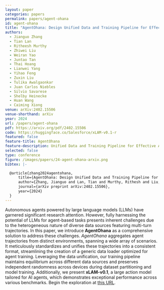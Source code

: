 ```yaml
---
layout: paper
categories: papers
permalink: papers/agent-ohana
id: agent-ohana
title: "AgentOhana: Design Unified Data and Training Pipeline for Effective Agent Learning"
authors: 
  - Jianguo Zhang
  - Tian Lan
  - Ritheesh Murthy
  - Zhiwei Liu
  - Weiran Yao
  - Juntao Tan
  - Thai Hoang
  - Lianwei Yang
  - Yihao Feng
  - Zuxin Liu
  - Tulika Awalgaonkar
  - Juan Carlos Niebles
  - Silvio Savarese
  - Shelby Heinecke
  - Huan Wang
  - Caiming Xiong
venue: arXiv:2402.15506
venue-shorthand: arXiv
year: 2024
url: /papers/agent-ohana
pdf: https://arxiv.org/pdf/2402.15506
code: https://huggingface.co/Salesforce/xLAM-v0.1-r
featured: false
feature-title: AgentOhana
feature-description: Unified Data and Training Pipeline for Effective Agent Learning
selected: false
type: conference
figure: /images/papers/24-agent-ohana-arxiv.png
bibtex: |-

  @article{zhang2024agentohana,
      title={AgentOhana: Design Unified Data and Training Pipeline for Effective Agent Learning},
      author={Zhang, Jianguo and Lan, Tian and Murthy, Rithesh and Liu, Zhiwei and Yao, Weiran and Tan, Juntao and Hoang, Thai and Yang, Liangwei and Feng, Yihao and Liu, Zuxin and others},
      journal={arXiv preprint arXiv:2402.15506},
      year={2024}
  }
---
```


Autonomous agents powered by large language models (LLMs) have garnered significant research attention. However, fully harnessing the potential of LLMs for agent-based tasks presents inherent challenges due to the heterogeneous nature of diverse data sources featuring multi-turn trajectories. In this paper, we introduce **AgentOhana** as a comprehensive solution to address these challenges. *AgentOhana* aggregates agent trajectories from distinct environments, spanning a wide array of scenarios. It meticulously standardizes and unifies these trajectories into a consistent format, streamlining the creation of a generic data loader optimized for agent training. Leveraging the data unification, our training pipeline maintains equilibrium across different data sources and preserves independent randomness across devices during dataset partitioning and model training. Additionally, we present **xLAM-v0.1**, a large action model tailored for AI agents, which demonstrates exceptional performance across various benchmarks. Begin the exploration at [this URL](https://huggingface.co/Salesforce/xLAM-v0.1-r).
